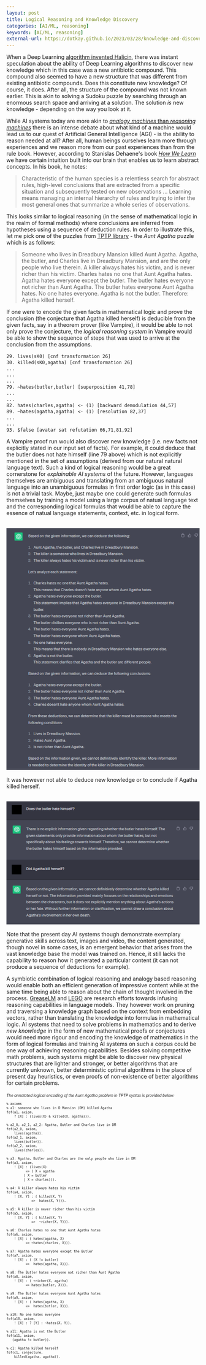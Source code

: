 ```yaml
---
layout: post
title: Logical Reasoning and Knowledge Discovery
categories: [AI/ML, reasoning]
keywords: [AI/ML, reasoning]
external-url: https://dotkay.github.io/2023/03/28/knowledge-and-discovery
---
```


When a Deep Learning [algorithm invented Halicin](https://news.mit.edu/2020/artificial-intelligence-identifies-new-antibiotic-0220), there was instant speculation about the ability of Deep Learning algorithms to discover new knowledge which in this case was a new antibiotic compound. This compound also seemed to have a new structure that was different from existing antibiotic compounds. Does this constitute new knowledge? Of course, it does. After all, the structure of the compound was not known earlier. This is akin to solving a Sudoku puzzle by searching through an enormous search space and arriving at a solution. The solution *is* new knowledge - depending on the way you look at it. 

While AI systems today are more akin to [*analogy machines* than *reasoning machines*](https://dotkay.github.io/2023/01/26/analogy-machines-reasoning) there is an intense debate about what kind of a machine would lead us to our quest of Artificial General Intelligence (AGI) - is the ability to reason needed at all? After all, human beings ourselves learn more through experiences and we reason more from our past experiences than from the rule book. However, according to Stanislas Dehaene's book [*How We Learn*](https://www.amazon.com/How-We-Learn-Brains-Machine/dp/0525559884) we have certain intuition built into our brain that enables us to learn abstract concepts. In his book, he notes:

> Characteristic of the human species is a relentless search for abstract rules, high-level conclusions that are extracted from a specific situation and subsequently tested on new observations 
> ...
> Learning means managing an internal hierarchy of rules and trying to infer the most general ones that summarize a whole series of observations.

This looks similar to logical reasoning (in the sense of mathematical logic in the realm of formal methods) where conclusions are inferred from hypotheses using a sequence of deduction rules. In order to illustrate this, let me pick one of the puzzles from [TPTP library](https://www.tptp.org/) - the *Aunt Agatha* puzzle which is as follows:

> Someone who lives in Dreadbury Mansion killed Aunt Agatha. Agatha, the butler, and Charles live in Dreadbury Mansion, and are the only people who live therein. A killer always hates his victim, and is never richer than his victim. Charles hates no one that Aunt Agatha hates. Agatha hates everyone except the butler. The butler hates everyone not richer than Aunt Agatha. The butler hates everyone Aunt Agatha hates. No one hates everyone. Agatha is not the butler. Therefore: Agatha killed herself.

If one were to encode the given facts in mathematical logic and prove the conclusion (the conjecture that Agatha killed herself) is deducible from the given facts, say in a theorem prover (like Vampire), it would be able to not only prove the conjecture, the *logical reasoning system* in Vampire would be able to show the sequence of steps that was used to arrive at the conclusion from the assumptions. 

```
29. lives(sK0) [cnf transformation 26]
30. killed(sK0,agatha) [cnf transformation 26]
...
...
...
79. ~hates(butler,butler) [superposition 41,78]
...
...
82. hates(charles,agatha) <- (1) [backward demodulation 44,57]
89. ~hates(agatha,agatha) <- (1) [resolution 82,37]
...
...
93. $false [avatar sat refutation 66,71,81,92]
```

A Vampire proof run would also discover new knowledge (i.e. new facts not explicitly stated in our input set of facts). For example, it could deduce that the butler does not hate himself (line 79 above) which is not explicitly mentioned in the set of assumptions (derived from our natural natural language text). Such a kind of logical reasoning would be a great cornerstone for *explainable AI systems* of the future. However, languages themselves are ambiguous and translating from an ambiguous natural language into an unambiguous formulas in first order logic (as in this case) is not a trivial task. Maybe, just maybe one could generate such formulas themselves by training a model using a large corpus of natual language text and the corresponding logical formulas that would be able to capture the essence of natual language statements, context, etc. in logical form. 

<br>
<div class="img_container">
<center><img src="https://raw.githubusercontent.com/dotkay/dotkay.github.io/source/assets/images/misc/o2.png"></center>
</div>

It was however not able to deduce new knowledge or to conclude if Agatha killed herself.

<br>
<div class="img_container">
<center><img src="https://raw.githubusercontent.com/dotkay/dotkay.github.io/source/assets/images/misc/o3.png"></center>
</div>

Note that the present day AI systems though demonstrate exemplary generative skills across text, images and video, the content generated, though novel in some cases, is an emergent behavior that arises from the vast knowledge base the model was trained on. Hence, it still lacks the capability to reason how it generated a particular content (it can not produce a sequence of deductions for example).

A symbiotic combination of logical reasoning and analogy based reasoning would enable both an efficient generation of impressive content while at the same time being able to reason about the chain of thought involved in the process. [GreaseLM](https://arxiv.org/abs/2201.08860) and [LEGO](https://proceedings.mlr.press/v139/ren21a.html) are research efforts towards infusing reasoning capabilities in language models. They however work on pruning and traversing a knowledge graph based on the context from embedding vectors, rather than translating the knowledge into formulas in mathematical logic. AI systems that need to solve problems in mathematics and to derive *new knowledge* in the form of new mathematical proofs or conjectures would need more rigour and encoding the knowledge of mathematics in the form of logical formulas and training AI systems on such a corpus could be one way of achieving reasoning capabilities. Besides solving competitive math problems, such systems might be able to discover new physical structures that are lighter and stronger, or better algorithms that are currently unknown, better deterministic optimal algorithms in the place of present day heuristics, or even proofs of non-existence of better algorithms for certain problems. 

<span style="font-size: 70%">
<i>The annotated logical encoding of the Aunt Agatha problem in TPTP syntax is provided below:</i>

```
% axioms
% a1: someone who lives in D Mansion (DM) killed Agatha
fof(a1, axiom,
    ? [X] : (lives(X) & killed(X, agatha))).

% a2_0, a2_1, a2_2: Agatha, Butler and Charles live in DM
fof(a2_0, axiom,
    lives(agatha)).
fof(a2_1, axiom,
    lives(butler)).
fof(a2_2, axiom,
    lives(charles)).

% a3: Agatha, Butler and Charles are the only people who live in DM
fof(a3, axiom,
    ! [X] : (lives(X)
          => ( X = agatha
	     | X = butler
	     | X = charles))).

% a4: A killer always hates his victim
fof(a4, axiom,
    ! [X, Y] : ( killed(X, Y)
             =>  hates(X, Y))).

% a5: A killer is never richer than his victim
fof(a5, axiom,
    ! [X, Y] : ( killed(X, Y)
             =>  ~richer(X, Y))).

% a6: Charles hates no one that Aunt Agatha hates
fof(a6, axiom,
    ! [X] : ( hates(agatha, X)
          => ~hates(charles, X))).

% a7: Agatha hates everyone except the Butler
fof(a7, axiom,
    ! [X] : ( (X != butler)
          =>  hates(agatha, X))).

% a8: The Butler hates everyone not richer than Aunt Agatha
fof(a8, axiom,
    ! [X] : ( ~richer(X, agatha)
          => hates(butler, X))).

% a9: The Butler hates everyone Aunt Agatha hates
fof(a9, axiom,
    ! [X] : ( hates(agatha, X)
          =>  hates(butler, X))).

% a10: No one hates everyone
fof(a10, axiom,
    ! [X] : ? [Y] : ~hates(X, Y)).

% a11: Agatha is not the Butler
fof(a11, axiom,
   (agatha != butler)).

% c1: Agatha killed herself
fof(c1, conjecture,
    killed(agatha, agatha)).
```
